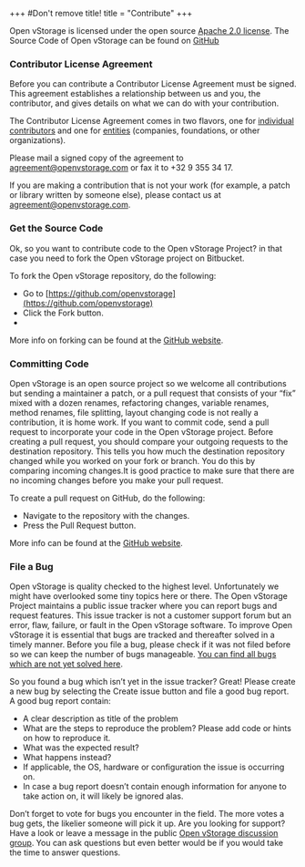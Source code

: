 +++
#Don't remove title!
title = "Contribute"
+++


Open vStorage is licensed under the open source [Apache 2.0 license](http://www.apache.org/licenses/LICENSE-2.0.html). The Source Code of Open vStorage can be found on [GitHub](https://github.com/openvstorage)

### Contributor License Agreement
Before you can contribute a Contributor License Agreement must be signed. This agreement establishes a relationship between us and you, the contributor, and gives details on what we can do with your contribution.

The Contributor License Agreement comes in two flavors, one for [individual contributors](http://download.openvstorage.com/CLA/Open%20vStorage%20Individual%20Contributor%20License%20Agreement.pdf) and one for [entities](http://download.openvstorage.com/CLA/Open%20vStorage%20Entity%20Contributor%20License%20Agreement.pdf) (companies, foundations, or other organizations).

Please mail a signed copy of the agreement to agreement@openvstorage.com or fax it to +32 9 355 34 17.

If you are making a contribution that is not your work (for example, a patch or library written by someone else), please contact us at agreement@openvstorage.com.

### Get the Source Code
Ok, so you want to contribute code to the Open vStorage Project? in that case you need to fork the Open vStorage project on Bitbucket.

To fork the Open vStorage repository, do the following:
* Go to [https://github.com/openvstorage](https://github.com/openvstorage)
* Click the Fork button. 
* 
More info on forking can be found at the [GitHub website](https://help.github.com/articles/fork-a-repo/).

### Committing Code
Open vStorage is an open source project so we welcome all contributions but sending a maintainer a patch, or a pull request that consists of your “fix” mixed with a dozen renames, refactoring changes, variable renames, method renames, file splitting, layout changing code is not really a contribution, it is home work. If you want to commit code, send a pull request to incorporate your code in the Open vStorage project. Before creating a pull request, you should compare your outgoing requests to the destination repository. This tells you how much the destination repository changed while you worked on your fork or branch. You do this by comparing incoming changes.It is good practice to make sure that there are no incoming changes before you make your pull request.

To create a pull request on GitHub, do the following:
* Navigate to the repository with the changes.
* Press the Pull Request button.

More info can be found at the [GitHub website](https://help.github.com/articles/using-pull-requests/).

### File a Bug
Open vStorage is quality checked to the highest level. Unfortunately we might have overlooked some tiny topics here or there. The Open vStorage Project maintains a public issue tracker where you can report bugs and request features. This issue tracker is not a customer support forum but an error, flaw, failure, or fault in the Open vStorage software. To improve Open vStorage it is essential that bugs are tracked and thereafter solved in a timely manner. Before you file a bug, please check if it was not filed before so we can keep the number of bugs manageable. [You can find all bugs which are not yet solved here](https://github.com/openvstorage/openvstorage/issues).

So you found a bug which isn’t yet in the issue tracker? Great! Please create a new bug by selecting the Create issue button and file a good bug report. A good bug report contain:
* A clear description as title of the problem
* What are the steps to reproduce the problem? Please add code or hints on how to reproduce it.
* What was the expected result?
* What happens instead?
* If applicable, the OS, hardware or configuration the issue is occurring on.
* In case a bug report doesn’t contain enough information for anyone to take action on, it will likely be ignored alas.

Don’t forget to vote for bugs you encounter in the field. The more votes a bug gets, the likelier someone will pick it up.
Are you looking for support? Have a look or leave a message in the public [Open vStorage discussion group](https://groups.google.com/forum/#!forum/open-vstorage). You can ask questions but even better would be if you would take the time to answer questions.
